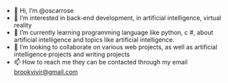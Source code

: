 - 👋 Hi, I’m @oscarrose
- 👀 I’m interested in back-end development, in artificial intelligence, virtual reality
- 🌱 I’m currently learning programming language like python, c #, about artificial intelligence and topics like artificial intelligence.
- 💞️ I’m looking to collaborate on various web projects, as well as artificial intelligence projects and writing projects
- 📫 How to reach me they can be contacted through my email brookvivir@gmail.com

<!---
oscarrose/oscarrose is a ✨ special ✨ repository because its `README.md` (this file) appears on your GitHub profile.
You can click the Preview link to take a look at your changes.
--->
